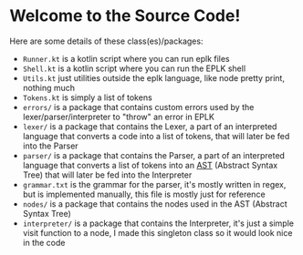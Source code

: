 # Welcome to the Source Code!
Here are some details of these class(es)/packages:
 - `Runner.kt` is a kotlin script where you can run eplk files
 - `Shell.kt` is a kotlin script where you can run the EPLK shell
 - `Utils.kt` just utilities outside the eplk language, like node pretty print, nothing much
 - `Tokens.kt` is simply a list of tokens
 - `errors/` is a package that contains custom errors used by the lexer/parser/interpreter to "throw" an error in EPLK
 - `lexer/` is a package that contains the Lexer, a part of an interpreted language that converts a code into a list of tokens, that will later be fed into the Parser
 - `parser/` is a package that contains the Parser, a part of an interpreted language that converts a list of tokens into an [AST](https://en.wikipedia.org/wiki/Abstract_syntax_tree) (Abstract Syntax Tree) that will later be fed into the Interpreter
 - `grammar.txt` is the grammar for the parser, it's mostly written in regex, but is implemented manually, this file is mostly just for reference
 - `nodes/` is a package that contains the nodes used in the AST (Abstract Syntax Tree)
 - `interpreter/` is a package that contains the Interpreter, it's just a simple visit function to a node, I made this singleton class so it would look nice in the code
